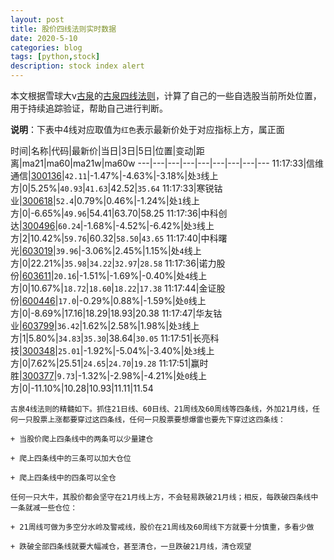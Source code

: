 ```yaml
---
layout: post
title: 股价四线法则实时数据
date: 2020-5-10
categories: blog
tags: [python,stock]
description: stock index alert
---
```



本文根据雪球大v[古泉](https://xueqiu.com/u/7148646888)的[古泉四线法则](https://xueqiu.com/7148646888/130498192)，计算了自己的一些自选股当前所处位置，用于持续追踪验证，帮助自己进行判断。

**说明**：下表中4线对应取值为`红色`表示最新价处于对应指标上方，属正面

时间|名称|代码|最新价|当日|3日|5日|位置|变动|距离|ma21|ma60|ma21w|ma60w
---|---|---|---|---|---|---|---|---
11:17:33|信维通信|[300136](https://xueqiu.com/S/SZ300136)|`42.11`|-1.47%|-4.63%|-3.18%|处`3`线上方|0|5.25%|`40.93`|`41.63`|42.52|`35.64`
11:17:33|寒锐钴业|[300618](https://xueqiu.com/S/SZ300618)|`52.4`|0.79%|0.46%|-1.24%|处`1`线上方|0|-6.65%|`49.96`|54.41|63.70|58.25
11:17:36|中科创达|[300496](https://xueqiu.com/S/SZ300496)|`60.24`|-1.68%|-4.52%|-6.42%|处`3`线上方|2|10.42%|`59.76`|60.32|`58.50`|`43.65`
11:17:40|中科曙光|[603019](https://xueqiu.com/S/SH603019)|`39.96`|-3.06%|2.45%|1.15%|处`4`线上方|0|22.21%|`35.98`|`34.22`|`32.97`|`28.58`
11:17:36|诺力股份|[603611](https://xueqiu.com/S/SH603611)|`20.16`|-1.51%|-1.69%|-0.40%|处`4`线上方|0|10.67%|`18.72`|`18.60`|`18.22`|`17.38`
11:17:44|金证股份|[600446](https://xueqiu.com/S/SH600446)|`17.0`|-0.29%|0.88%|-1.59%|处`0`线上方|0|-8.69%|17.16|18.29|18.93|20.38
11:17:47|华友钴业|[603799](https://xueqiu.com/S/SH603799)|`36.42`|1.62%|2.58%|1.98%|处`3`线上方|1|5.80%|`34.83`|`35.30`|38.64|`30.05`
11:17:51|长亮科技|[300348](https://xueqiu.com/S/SZ300348)|`25.01`|-1.92%|-5.04%|-3.40%|处`3`线上方|0|7.62%|25.51|`24.65`|`24.70`|`19.28`
11:17:51|赢时胜|[300377](https://xueqiu.com/S/SZ300377)|`9.73`|-1.32%|-2.98%|-4.21%|处`0`线上方|0|-11.10%|10.28|10.93|11.11|11.54

```
古泉4线法则的精髓如下。抓住21日线、60日线、21周线及60周线等四条线，外加21月线，任何一只股票上涨都要穿过这四条线，任何一只股票要想爆雷也要先下穿过这四条线：

+ 当股价爬上四条线中的两条可以少量建仓

+ 爬上四条线中的三条可以加大仓位

+ 爬上四条线中的四条可以全仓

任何一只大牛，其股价都会坚守在21月线上方，不会轻易跌破21月线；相反，每跌破四条线中一条就减一些仓位：

+ 21周线可做为多空分水岭及警戒线，股价在21周线及60周线下方就要十分慎重，多看少做

+ 跌破全部四条线就要大幅减仓，甚至清仓，一旦跌破21月线，清仓观望
```